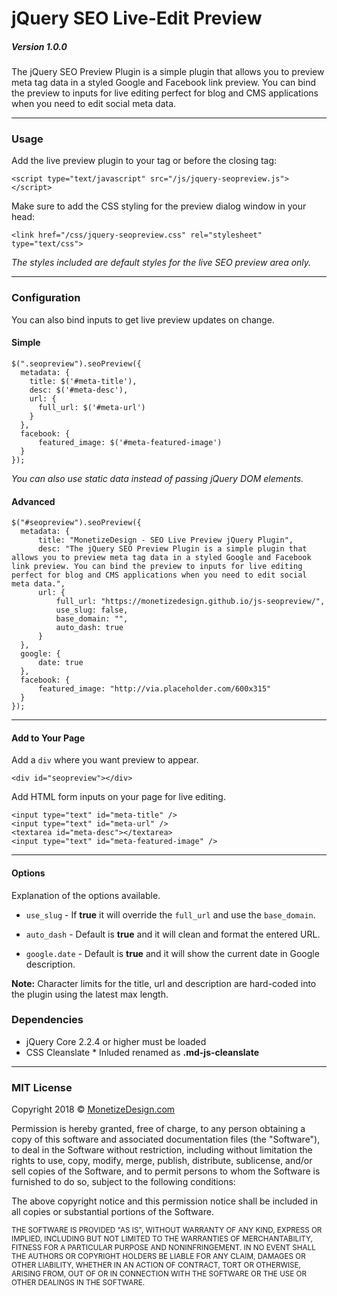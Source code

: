 # jQuery SEO Live-Edit Preview

##### Version 1.0.0

The jQuery SEO Preview Plugin is a simple plugin that allows you to preview meta tag data in a styled Google and Facebook link preview. You can bind the preview to inputs for live editing perfect for blog and CMS applications when you need to edit social meta data.

* * *

### Usage

Add the live preview plugin to your tag or before the closing tag:

    <script type="text/javascript" src="/js/jquery-seopreview.js"></script>

Make sure to add the CSS styling for the preview dialog window in your head:

    <link href="/css/jquery-seopreview.css" rel="stylesheet" type="text/css">

_The styles included are default styles for the live SEO preview area only._

* * *

### Configuration

You can also bind inputs to get live preview updates on change.

#### Simple

    $(".seopreview").seoPreview({
      metadata: {
        title: $('#meta-title'),
        desc: $('#meta-desc'),
        url: {
          full_url: $('#meta-url')
        }
      },
      facebook: {
          featured_image: $('#meta-featured-image')
      }
    });

_You can also use static data instead of passing jQuery DOM elements._

#### Advanced

    $("#seopreview").seoPreview({
      metadata: {
          title: "MonetizeDesign - SEO Live Preview jQuery Plugin",
          desc: "The jQuery SEO Preview Plugin is a simple plugin that allows you to preview meta tag data in a styled Google and Facebook link preview. You can bind the preview to inputs for live editing perfect for blog and CMS applications when you need to edit social meta data.",
          url: {
              full_url: "https://monetizedesign.github.io/js-seopreview/",
              use_slug: false,
              base_domain: "",
              auto_dash: true
          }
      },
      google: {
          date: true
      },
      facebook: {
          featured_image: "http://via.placeholder.com/600x315"
      }
    });

* * *

#### Add to Your Page

Add a `div` where you want preview to appear.

    <div id="seopreview"></div>

Add HTML form inputs on your page for live editing.

    <input type="text" id="meta-title" />
    <input type="text" id="meta-url" />
    <textarea id="meta-desc"></textarea>
    <input type="text" id="meta-featured-image" />

* * *

#### Options

Explanation of the options available.

*   `use_slug` - If **true** it will override the `full_url` and use the `base_domain`.

*   `auto_dash` - Default is **true** and it will clean and format the entered URL.

*   `google.date` - Default is **true** and it will show the current date in Google description.

**Note:** Character limits for the title, url and description are hard-coded into the plugin using the latest max length.

### Dependencies

*   jQuery Core 2.2.4 or higher must be loaded
*   CSS Cleanslate * Inluded renamed as **.md-js-cleanslate**

* * *

### MIT License

Copyright 2018 &copy; [MonetizeDesign.com](https://www.monetizedesign.com/)

Permission is hereby granted, free of charge, to any person obtaining a copy of this software and associated documentation files (the "Software"), to deal in the Software without restriction, including without limitation the rights to use, copy, modify, merge, publish, distribute, sublicense, and/or sell copies of the Software, and to permit persons to whom the Software is furnished to do so, subject to the following conditions:

The above copyright notice and this permission notice shall be included in all copies or substantial portions of the Software.

<small>THE SOFTWARE IS PROVIDED "AS IS", WITHOUT WARRANTY OF ANY KIND, EXPRESS OR IMPLIED, INCLUDING BUT NOT LIMITED TO THE WARRANTIES OF MERCHANTABILITY, FITNESS FOR A PARTICULAR PURPOSE AND NONINFRINGEMENT. IN NO EVENT SHALL THE AUTHORS OR COPYRIGHT HOLDERS BE LIABLE FOR ANY CLAIM, DAMAGES OR OTHER LIABILITY, WHETHER IN AN ACTION OF CONTRACT, TORT OR OTHERWISE, ARISING FROM, OUT OF OR IN CONNECTION WITH THE SOFTWARE OR THE USE OR OTHER DEALINGS IN THE SOFTWARE.</small>
